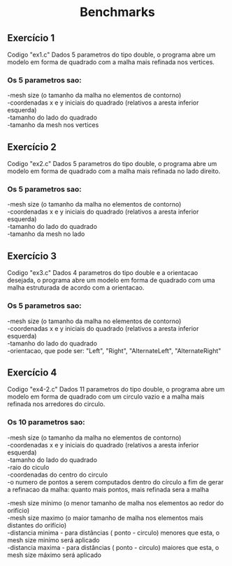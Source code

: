<div align="center">
  <h1 align="center">Benchmarks</h1>
  <p align="center"></p>
</div>





## Exercício 1
 Codigo "ex1.c"
 Dados 5 parametros do tipo double, o programa abre um modelo em forma de quadrado com a malha mais refinada nos vertices.
 
 ### Os 5 parametros sao: 
 
 -mesh size (o tamanho da malha no elementos de contorno)<br/>
 -coordenadas x e y iniciais do quadrado (relativos a aresta inferior esquerda)<br/>
 -tamanho do lado do quadrado<br/>
 -tamanho da mesh nos vertices<br/>
 
 
## Exercício 2
 Codigo "ex2.c"
 Dados 5 parametros do tipo double, o programa abre um modelo em forma de quadrado com a malha mais refinada no lado direito.
 
 ### Os 5 parametros sao: 
 
 -mesh size (o tamanho da malha no elementos de contorno)<br/>
 -coordenadas x e y iniciais do quadrado (relativos a aresta inferior esquerda)<br/>
 -tamanho do lado do quadrado<br/>
 -tamanho da mesh no lado<br/>
 
## Exercício 3
 Codigo "ex3.c"
 Dados 4 parametros do tipo double e a orientacao desejada, o programa abre um modelo em forma de quadrado com uma malha estruturada de acordo com a orientacao. 
 
 ### Os 5 parametros sao: 
 
 -mesh size (o tamanho da malha no elementos de contorno)<br/>
 -coordenadas x e y iniciais do quadrado (relativos a aresta inferior esquerda)<br/>
 -tamanho do lado do quadrado<br/>
 -orientacao, que pode ser: "Left", "Right", "AlternateLeft", "AlternateRight"<br/>
 
 ## Exercício 4
 Codigo "ex4-2.c"
 Dados 11 parametros do tipo double, o programa abre um modelo em forma de quadrado com um circulo vazio e a malha mais refinada nos arredores do circulo. 
 
 ### Os 10 parametros sao: 
 
 -mesh size (o tamanho da malha no elementos de contorno)<br/>
 -coordenadas x e y iniciais do quadrado (relativos a aresta inferior esquerda)<br/>
 -tamanho do lado do quadrado<br/>
 -raio do ciculo<br/>
 -coordenadas do centro do circulo<br/>
 -o numero de pontos a serem computados dentro do círculo a fim de gerar a refinacao da malha: quanto mais pontos, mais refinada sera a malha<br/>
 
 -mesh size mínimo (o menor tamanho de malha nos elementos ao redor do orifício)<br/>
 -mesh size maximo (o maior tamanho de malha nos elementos mais distantes do orifício)<br/>
 -distancia minima  - para distâncias ( ponto - circulo)  menores que esta, o mesh size minímo será aplicado<br/>
 -distancia maxima  - para distâncias ( ponto - circulo)  maiores que esta, o mesh size máximo será aplicado<br/>
 
